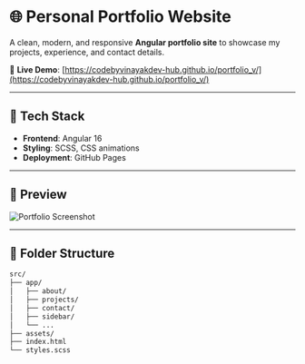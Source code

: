 # 🌐 Personal Portfolio Website

A clean, modern, and responsive **Angular portfolio site** to showcase my projects, experience, and contact details.

🔗 **Live Demo**: [https://codebyvinayakdev-hub.github.io/portfolio_v/](https://codebyvinayakdev-hub.github.io/portfolio_v/)

---

## 🚀 Tech Stack

- **Frontend**: Angular 16
- **Styling**: SCSS, CSS animations
- **Deployment**: GitHub Pages

---

## 📸 Preview

<!-- Upload an image named 'preview.png' in the root of your repo or update the filename below -->
![Portfolio Screenshot](preview.png)

---

## 📁 Folder Structure

```bash
src/
├── app/
│   ├── about/
│   ├── projects/
│   ├── contact/
│   ├── sidebar/
│   └── ...
├── assets/
├── index.html
└── styles.scss
